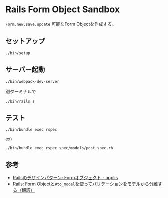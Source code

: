 # Rails Form Object Sandbox

`Form.new.save.update` 可能なForm Objectを作成する。

## セットアップ

```
./bin/setup
```

## サーバー起動

```
./bin/webpack-dev-server
```

別ターミナルで

```
./bin/rails s
```

## テスト

```
./bin/bundle exec rspec
```

ex)

```
./bin/bundle exec rspec spec/models/post_spec.rb
```

## 参考

- [Railsのデザインパターン: Formオブジェクト - applis](https://applis.io/posts/rails-design-pattern-form-objects)
- [Rails: Form Objectと`#to_model`を使ってバリデーションをモデルから分離する（翻訳）](https://techracho.bpsinc.jp/hachi8833/2018_03_02/51350)
